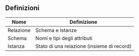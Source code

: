 ## Definizioni
Nome|Definizione
-|-
Relazione | Schema e istanze
Schema | Nomi e tipi degli attributi
Istanza | Stato di una relazione (insieme di record)
